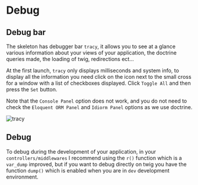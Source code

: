# Debug

## Debug bar
The skeleton has debugger bar `tracy`, it allows you to see at a glance various information about your views of your application, the doctrine queries made, the loading of twig, redirections ect...

At the first launch, `tracy` only displays milliseconds and system info, to display all the information you need click on the icon next to the small cross for a window with a list of checkboxes displayed. Click `Toggle All` and then press the `Set` button.

Note that the `Console Panel` option does not work, and you do not need to check the `Eloquent ORM Panel` and `Idiorm Panel` options as we use doctrine.

![tracy](/assets/img/tracy.png)

## Debug
To debug during the development of your application, in your `controllers/middlewares` I recommend using the `r()` function which is a `var_dump` improved, but if you want to debug directly on twig you have the function `dump()` which is enabled when you are in `dev` development environment.
